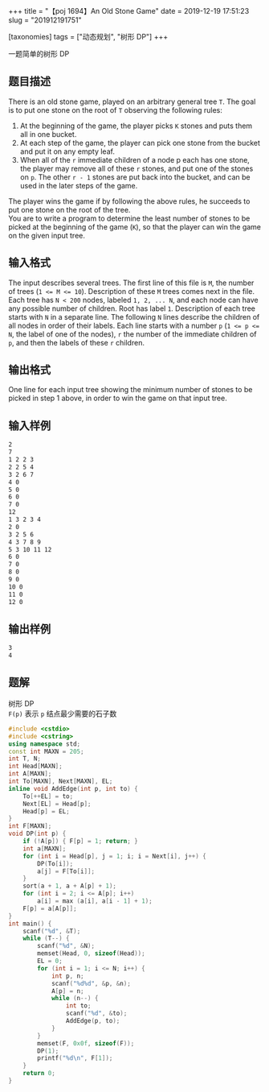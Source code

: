 +++
title = "【poj 1694】An Old Stone Game"
date = 2019-12-19 17:51:23
slug = "201912191751"

[taxonomies]
tags = ["动态规划", "树形 DP"]
+++

一题简单的树形 DP

<!-- more -->

## 题目描述

There is an old stone game, played on an arbitrary general tree `T`. The goal is to put one stone on the root of `T` observing the following rules:

1.  At the beginning of the game, the player picks `K` stones and puts them all in one bucket.
2.  At each step of the game, the player can pick one stone from the bucket and put it on any empty leaf.
3.  When all of the `r` immediate children of a node p each has one stone, the player may remove all of these `r` stones, and put one of the stones on `p`. The other `r - 1` stones are put back into the bucket, and can be used in the later steps of the game.

The player wins the game if by following the above rules, he succeeds to put one stone on the root of the tree.<br>
You are to write a program to determine the least number of stones to be picked at the beginning of the game (`K`), so that the player can win the game on the given input tree.

## 输入格式

The input describes several trees. The first line of this file is `M`, the number of trees (`1 <= M <= 10`). Description of these `M` trees comes next in the file. Each tree has `N < 200` nodes, labeled `1, 2, ... N`, and each node can have any possible number of children. Root has label `1`. Description of each tree starts with `N` in a separate line. The following `N` lines describe the children of all nodes in order of their labels. Each line starts with a number `p` (`1 <= p <= N`, the label of one of the nodes), `r` the number of the immediate children of `p`, and then the labels of these `r` children.

## 输出格式

One line for each input tree showing the minimum number of stones to be picked in step 1 above, in order to win the game on that input tree.

## 输入样例

```txt
2
7
1 2 2 3
2 2 5 4
3 2 6 7
4 0
5 0
6 0
7 0
12
1 3 2 3 4
2 0
3 2 5 6
4 3 7 8 9
5 3 10 11 12
6 0
7 0
8 0
9 0
10 0
11 0
12 0
```

## 输出样例

```txt
3
4
```

## 题解

树形 DP<br>
`F(p)` 表示 `p` 结点最少需要的石子数

```cpp
#include <cstdio>
#include <cstring>
using namespace std;
const int MAXN = 205;
int T, N;
int Head[MAXN];
int A[MAXN];
int To[MAXN], Next[MAXN], EL;
inline void AddEdge(int p, int to) {
    To[++EL] = to;
    Next[EL] = Head[p];
    Head[p] = EL;
}
int F[MAXN];
void DP(int p) {
    if (!A[p]) { F[p] = 1; return; }
    int a[MAXN];
    for (int i = Head[p], j = 1; i; i = Next[i], j++) {
        DP(To[i]);
        a[j] = F[To[i]];
    }
    sort(a + 1, a + A[p] + 1);
    for (int i = 2; i <= A[p]; i++)
        a[i] = max (a[i], a[i - 1] + 1);
    F[p] = a[A[p]];
}
int main() {
    scanf("%d", &T);
    while (T--) {
        scanf("%d", &N);
        memset(Head, 0, sizeof(Head));
        EL = 0;
        for (int i = 1; i <= N; i++) {
            int p, n;
            scanf("%d%d", &p, &n);
            A[p] = n;
            while (n--) {
                int to;
                scanf("%d", &to);
                AddEdge(p, to);
            }
        }
        memset(F, 0x0f, sizeof(F));
        DP(1);
        printf("%d\n", F[1]);
    }
    return 0;
}
```

